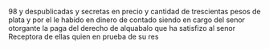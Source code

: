 98 y despublicadas y secretas en precio y cantidad de trescientas pesos de plata y por el le habido en dinero de contado siendo en cargo del senor otorgante la paga del derecho de alquabalo que ha satisfizo al senor Receptora de ellas quien en prueba de su res